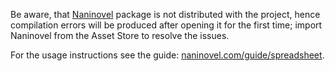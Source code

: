 
Be aware, that [Naninovel](https://u3d.as/1pg9) package is not distributed with the project, hence compilation errors will be produced after opening it for the first time; import Naninovel from the Asset Store to resolve the issues.

For the usage instructions see the guide: [naninovel.com/guide/spreadsheet](https://naninovel.com/guide/spreadsheet).

